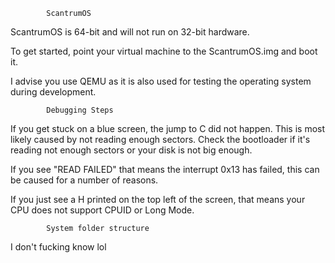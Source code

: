             ScantrumOS

ScantrumOS is 64-bit and will not run on 32-bit hardware.

To get started, point your virtual machine to the ScantrumOS.img and boot it.

I advise you use QEMU as it is also used for testing the operating system
during development.

            Debugging Steps

If you get stuck on a blue screen, the jump to C did not happen. This is
most likely caused by not reading enough sectors. Check the bootloader if
it's reading not enough sectors or your disk is not big enough.

If you see "READ FAILED" that means the interrupt 0x13 has failed, this
can be caused for a number of reasons.

If you just see a H printed on the top left of the screen, that means
your CPU does not support CPUID or Long Mode.

            System folder structure
I don't fucking know lol
